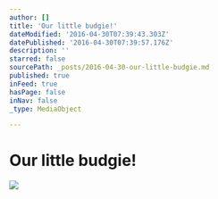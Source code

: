 ```yaml
---
author: []
title: 'Our little budgie!'
dateModified: '2016-04-30T07:39:43.303Z'
datePublished: '2016-04-30T07:39:57.176Z'
description: ''
starred: false
sourcePath: _posts/2016-04-30-our-little-budgie.md
published: true
inFeed: true
hasPage: false
inNav: false
_type: MediaObject

---
```

# Our little budgie!
![](https://the-grid-user-content.s3-us-west-2.amazonaws.com/7d5c37a9-f3c0-4332-a175-e3d64098acc4.jpg)